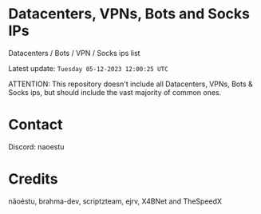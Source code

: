 # Datacenters, VPNs, Bots and Socks IPs
 
Datacenters / Bots / VPN / Socks ips list

Latest update: `Tuesday 05-12-2023 12:00:25 UTC` 

ATTENTION: This repository doesn't include all Datacenters, VPNs, Bots & Socks ips, 
but should include the vast majority of common ones.

# Contact
Discord: naoestu

# Credits
nãoéstu, brahma-dev, scriptzteam, ejrv, X4BNet and TheSpeedX
